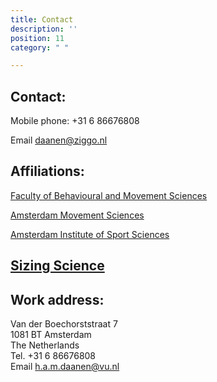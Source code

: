 ```yaml
---
title: Contact
description: ''
position: 11
category: " "

---
```

## Contact:

Mobile phone: +31 6 86676808

Email [daanen@ziggo.nl](mailto:daanen@ziggo.nl)

## Affiliations:

[Faculty of Behavioural and Movement Sciences](http://www.fgb.vu.nl/)

[Amsterdam Movement Sciences](https://www.amsterdamumc.org/research/institutes/amsterdam-movement-sciences.htm "AMS")

[Amsterdam Institute of Sport Sciences](https://aiss.nl/ "AISS")

## [Sizing Science](http://www.sizingscience.nl/)

## Work address:

Van der Boechorststraat 7  
1081 BT Amsterdam  
The Netherlands  
Tel. +31 6 86676808  
Email [h.a.m.daanen@vu.nl](mailto:h.a.m.daanen@vu.nl)